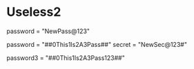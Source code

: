 # Useless2


password = "NewPass@123"


password = "##0This1Is2A3Pass##"
secret = "NewSec@123#"

password3 = "##0This1Is2A3Pass123##"
